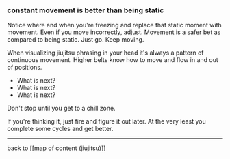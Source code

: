 ### constant movement is better than being static

Notice where and when you're freezing and replace that static moment with movement. Even if you move incorrectly, adjust. Movement is a safer bet as compared to being static. Just go. Keep moving.

When visualizing jiujitsu phrasing in your head it's always a pattern of continuous movement. Higher belts know how to move and flow in and out of positions. 

- What is next? 
- What is next?
- What is next?

Don't stop until you get to a chill zone.

If you're thinking it, just fire and figure it out later. At the very least you complete some cycles and get better.

---

back to [[map of content (jiujitsu)]]